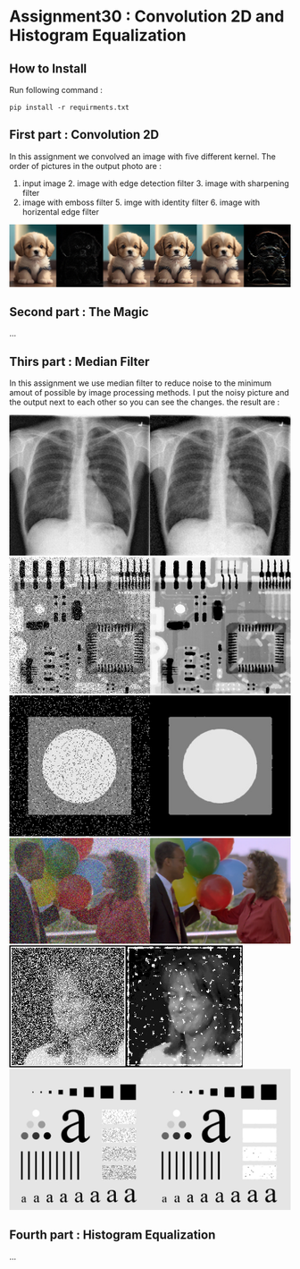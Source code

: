 # Assignment30 : Convolution 2D and Histogram Equalization

## How to Install
Run following command :
```
pip install -r requirments.txt
```

## First part : Convolution 2D
In this assignment we convolved an image with five different kernel.
The order of pictures in the output photo are :
1. input image   2. image with edge detection filter   3. image with sharpening filter
4. image with emboss filter   5. imge with identity filter   6. image with horizental edge filter

![Alt text](outputs/output_1_2Dfilter.jpg)

## Second part : The Magic

...

## Thirs part : Median Filter
In this assignment we use median filter to reduce noise to the minimum amout of possible by image processing methods.
I put the noisy picture and the output next to each other so you can see the changes.
the result are :

![Alt text](outputs/output_3_xray.jpg)
![Alt text](outputs/output_3_board.jpg)
![Alt text](outputs/output_3_image.jpg)
![Alt text](outputs/output_3_balloones.jpg)
![Alt text](outputs/output_3_laidy.jpg)
![Alt text](outputs/output_3_a.jpg)

## Fourth part : Histogram Equalization

...

